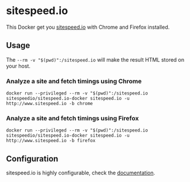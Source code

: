 # sitespeed.io

This Docker get you [sitespeed.io](http://www.sitespeed.io) with Chrome and Firefox installed.

## Usage

The ```--rm -v "$(pwd)":/sitespeed.io``` will make the result HTML stored on your host.

### Analyze a site and fetch timings using Chrome
```
docker run --privileged --rm -v "$(pwd)":/sitespeed.io sitespeedio/sitespeed.io-docker sitespeed.io -u http://www.sitespeed.io -b chrome
```

### Analyze a site and fetch timings using Firefox
```
docker run --privileged --rm -v "$(pwd)":/sitespeed.io sitespeedio/sitespeed.io-docker sitespeed.io -u http://www.sitespeed.io -b firefox
```

## Configuration
sitespeed.io is highly configurable, check the [documentation](http://www.sitespeed.io/documentation).
